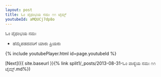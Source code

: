 ```yaml
---
layout: post
title: ಓಂ ವೈಧಂಭಯ ನಮಃ ೧೧ ಟೈಮ್ಸ್
youtubeId: aMQUCj7dp8o
---
```

 
 
 ಓಂ ವೈಧಂಭಯ ನಮಃ  
 
 -  ಹೆಮ್ಮೆಪಡದವರಿಗೆ ಯಾರು ಪ್ರಿಯರು 
 
  
 
  
 
 
 
 
 
 


{% include youtubePlayer.html id=page.youtubeId %}
 
[Next]({{ site.baseurl }}{% link  split1/_posts/2013-08-31-ಓಂ ವಾಸ್ಯೆಯ ನಮಃ ೧೧ ಟೈಮ್ಸ್.md%})
 
